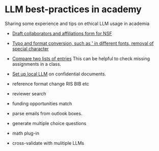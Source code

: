 # LLM best-practices in academy
Sharing some experience and tips on ethical LLM usage in academia

* [Draft collaborators and affiliations form for NSF](NSF_COA_form)

* [Typo and format conversion, such as ' in different fonts, removal of special character](ext_conversion_for_online_forms.txt)

* [Compare two lists of entries](compare_two_lists.txt)
This can be helpful to check missing assignments in a class. 

* [Set up local LLM](setup_local_LLM.md) on confidential documents. 

* reference format change
RIS
BIB
etc

* reviewer search 

* funding opportunities match

* parse emails from outlook boxes.

* generate multiple choice questions

* math plug-in
  
* cross-validate with mulitiple LLMs
